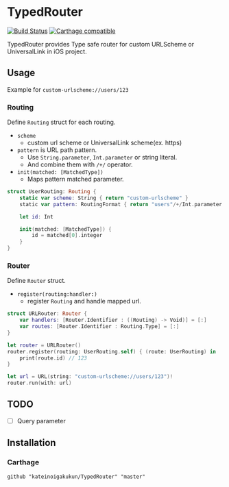 # TypedRouter

[![Build Status](https://travis-ci.org/kateinoigakukun/TypedRouter.svg?branch=master)](https://travis-ci.org/kateinoigakukun/TypedRouter)
[![Carthage compatible](https://img.shields.io/badge/Carthage-compatible-4BC51D.svg?style=flat)](https://github.com/kateinoigakukun/TypedRouter)


TypedRouter provides Type safe router for custom URLScheme or UniversalLink in iOS project.

## Usage

Example for `custom-urlscheme://users/123`

### Routing
Define `Routing` struct for each routing.
- `scheme`
  - custom url scheme or UniversalLink scheme(ex. https)
- `pattern` is URL path pattern. 
  - Use `String.parameter`, `Int.parameter` or string literal. 
  - And combine them with `/+/` operator.
- `init(matched: [MatchedType])`
  - Maps pattern matched parameter.
  
```swift
struct UserRouting: Routing {
    static var scheme: String { return "custom-urlscheme" }
    static var pattern: RoutingFormat { return "users"/+/Int.parameter }

    let id: Int

    init(matched: [MatchedType]) {
        id = matched[0].integer
    }
}
```

### Router

Define `Router` struct.
- `register(routing:handler:)` 
  - register `Routing` and handle mapped url.
```swift
struct URLRouter: Router {
    var handlers: [Router.Identifier : ((Routing) -> Void)] = [:]
    var routes: [Router.Identifier : Routing.Type] = [:]
}

let router = URLRouter()
router.register(routing: UserRouting.self) { (route: UserRouting) in
    print(route.id) // 123
}

let url = URL(string: "custom-urlscheme://users/123")!
router.run(with: url)
```

## TODO

 - [ ] Query parameter

## Installation

### Carthage
```
github "kateinoigakukun/TypedRouter" "master"
```
